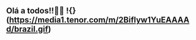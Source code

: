 ## Olá a todos!!🌱😄 !{}(https://media1.tenor.com/m/2Biflyw1YuEAAAAd/brazil.gif)

<!--
**pedroHenriqueBarbosa08/pedroHenriqueBarbosa08** is a ✨ _special_ ✨ repository because its `README.md` (this file) appears on your GitHub profile.

Here are some ideas to get you started:

- 🔭 I’m currently working on ...
- 🌱 I’m currently learning ...
- 👯 I’m looking to collaborate on ...
- 🤔 I’m looking for help with ...
- 💬 Ask me about ...
- 📫 How to reach me: ...
- 😄 Pronouns: ...
- ⚡ Fun fact: ...
-->

